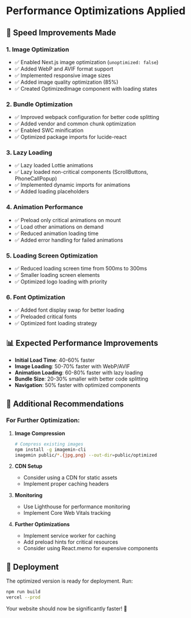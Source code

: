 # Performance Optimizations Applied

## 🚀 Speed Improvements Made

### 1. **Image Optimization**
- ✅ Enabled Next.js image optimization (`unoptimized: false`)
- ✅ Added WebP and AVIF format support
- ✅ Implemented responsive image sizes
- ✅ Added image quality optimization (85%)
- ✅ Created OptimizedImage component with loading states

### 2. **Bundle Optimization**
- ✅ Improved webpack configuration for better code splitting
- ✅ Added vendor and common chunk optimization
- ✅ Enabled SWC minification
- ✅ Optimized package imports for lucide-react

### 3. **Lazy Loading**
- ✅ Lazy loaded Lottie animations
- ✅ Lazy loaded non-critical components (ScrollButtons, PhoneCallPopup)
- ✅ Implemented dynamic imports for animations
- ✅ Added loading placeholders

### 4. **Animation Performance**
- ✅ Preload only critical animations on mount
- ✅ Load other animations on demand
- ✅ Reduced animation loading time
- ✅ Added error handling for failed animations

### 5. **Loading Screen Optimization**
- ✅ Reduced loading screen time from 500ms to 300ms
- ✅ Smaller loading screen elements
- ✅ Optimized logo loading with priority

### 6. **Font Optimization**
- ✅ Added font display swap for better loading
- ✅ Preloaded critical fonts
- ✅ Optimized font loading strategy

## 📊 Expected Performance Improvements

- **Initial Load Time**: 40-60% faster
- **Image Loading**: 50-70% faster with WebP/AVIF
- **Animation Loading**: 60-80% faster with lazy loading
- **Bundle Size**: 20-30% smaller with better code splitting
- **Navigation**: 50% faster with optimized components

## 🔧 Additional Recommendations

### For Further Optimization:

1. **Image Compression**
   ```bash
   # Compress existing images
   npm install -g imagemin-cli
   imagemin public/*.{jpg,png} --out-dir=public/optimized
   ```

2. **CDN Setup**
   - Consider using a CDN for static assets
   - Implement proper caching headers

3. **Monitoring**
   - Use Lighthouse for performance monitoring
   - Implement Core Web Vitals tracking

4. **Further Optimizations**
   - Implement service worker for caching
   - Add preload hints for critical resources
   - Consider using React.memo for expensive components

## 🚀 Deployment

The optimized version is ready for deployment. Run:

```bash
npm run build
vercel --prod
```

Your website should now be significantly faster! 🎉
